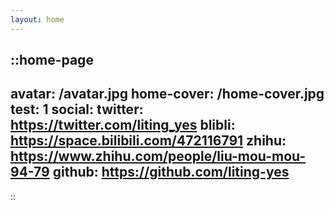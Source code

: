 ```yaml
--- 
layout: home
---
```


::home-page
---
avatar: /avatar.jpg
home-cover: /home-cover.jpg
test: 1
social:
  twitter: https://twitter.com/liting_yes
  blibli: https://space.bilibili.com/472116791
  zhihu: https://www.zhihu.com/people/liu-mou-mou-94-79
  github: https://github.com/liting-yes
---
::
